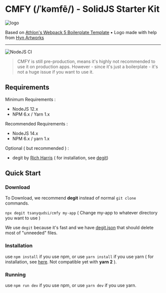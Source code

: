 # CMFY (/ˈkəmfē/) - SolidJS Starter Kit

![logo]

Based on [Athlon's Webpack 5 Boilerplate Template](https://github.com/WeAreAthlon/frontend-webpack-boilerplate) • Logo made with help from [Hyn Artworks](https://www.instagram.com/hyandika/?hl=en)

---

![NodeJS CI](https://github.com/tsanyqudsi/cmfy/workflows/NodeJS%20CI/badge.svg)

> CMFY is still pre-production, means it's highly not recommended to use it on production apps. However - since it's just a boilerplate - it's not a huge issue if you want to use it.

## Requirements

Minimum Requirements :

- NodeJS 12.x
- NPM 6.x / Yarn 1.x

Recommended Requirements :

- NodeJS 14.x
- NPM 6.x / yarn 1.x

Optional ( but recommended ) :

- degit by [Rich Harris](https://twitter.com/rich_harris) ( for installation, see [degit](https://github.com/Rich-Harris/degit))

## Quick Start

### Download

To Download, we recommend **degit** instead of normal `git clone` commands.

`npx degit tsanyqudsi/cmfy my-app` ( Change my-app to whatever directory you want to use )

We use `degit` because it's fast and we have [degit.json](https://github.com/tsanyqudsi/cmfy/blob/master/degit.json) that should delete most of "unneeded" files.

[logo]: https://repository-images.githubusercontent.com/329930205/b1404780-61ca-11eb-893f-c3c8fb51629c "CMFY Social Preview Header"

### Installation

use `npm install` if you use npm,
or use `yarn install` if you use yarn ( for installation, see [here](https://classic.yarnpkg.com/en/docs/install#debian-stable). Not compatible yet with **yarn 2** ).

### Running

use `npm run dev` if you use npm,
or use `yarn dev` if you use yarn.
